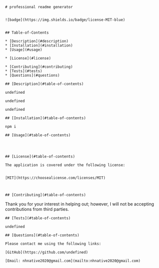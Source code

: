 
    # professional readme generator
    
    
    ![badge](https://img.shields.io/badge/license-MIT-blue)
      
  
    ## Table-of-Contents
  
    * [Description](#description)
    * [Installation](#installation)
    * [Usage](#usage)
    
    * [License](#license)
      
    * [Contributing](#contributing)
    * [Tests](#tests)
    * [Questions](#questions)
    
    ## [Description](#table-of-contents)
  
    undefined
  
    undefined
  
    undefined
  
    ## [Installation](#table-of-contents)
  
    npm i
  
    ## [Usage](#table-of-contents)
  
    
    
    
    ## [License](#table-of-contents)
  
    The application is covered under the following license:
  
    
    [MIT](https://choosealicense.com/licenses/MIT)
      
      
  
    ## [Contributing](#table-of-contents)
    
    
  Thank you for your interest in helping out; however, I will not be accepting contributions from third parties.
    
  
    ## [Tests](#table-of-contents)
  
    undefined
  
    ## [Questions](#table-of-contents)
  
    Please contact me using the following links:
  
    [GitHub](https://github.com/undefined)
  
    [Email: nhnative2020@gmail.com](mailto:nhnative2020@gmail.com)
  